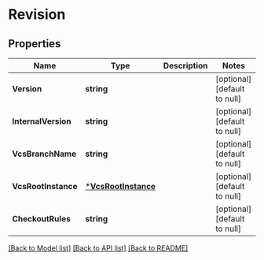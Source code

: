 # Revision

## Properties
Name | Type | Description | Notes
------------ | ------------- | ------------- | -------------
**Version** | **string** |  | [optional] [default to null]
**InternalVersion** | **string** |  | [optional] [default to null]
**VcsBranchName** | **string** |  | [optional] [default to null]
**VcsRootInstance** | [***VcsRootInstance**](vcs-root-instance.md) |  | [optional] [default to null]
**CheckoutRules** | **string** |  | [optional] [default to null]

[[Back to Model list]](../README.md#documentation-for-models) [[Back to API list]](../README.md#documentation-for-api-endpoints) [[Back to README]](../README.md)


